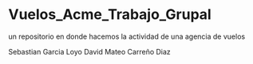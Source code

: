 # Vuelos_Acme_Trabajo_Grupal
un repositorio en donde hacemos la actividad de una agencia de vuelos

Sebastian Garcia Loyo
David Mateo Carreño Diaz
